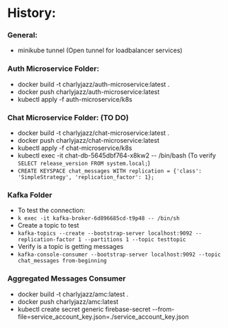 # History:

### General:

- minikube tunnel (Open tunnel for loadbalancer services)

### Auth Microservice Folder:

- docker build -t charlyjazz/auth-microservice:latest .
- docker push charlyjazz/auth-microservice:latest
- kubectl apply -f auth-microservice/k8s

### Chat Microservice Folder: (TO DO)

- docker build -t charlyjazz/chat-microservice:latest .
- docker push charlyjazz/chat-microservice:latest
- kubectl apply -f chat-microservice/k8s
- kubectl exec -it chat-db-5645dbf764-x8kw2 -- /bin/bash (To verify `SELECT release_version FROM system.local;`)
- `CREATE KEYSPACE chat_messages WITH replication = {'class': 'SimpleStrategy', 'replication_factor': 1};`

### Kafka Folder

- To test the connection:
- `k exec -it kafka-broker-6d896685cd-t9p48 -- /bin/sh`
- Create a topic to test
- `kafka-topics --create --bootstrap-server localhost:9092 --replication-factor 1 --partitions 1 --topic testtopic`
- Verify is a topic is getting messages
- `kafka-console-consumer --bootstrap-server localhost:9092 --topic chat_messages from-beginning`

### Aggregated Messages Consumer

- docker build -t charlyjazz/amc:latest .
- docker push charlyjazz/amc:latest
- kubectl create secret generic firebase-secret --from-file=service_account_key.json=./service_account_key.json
